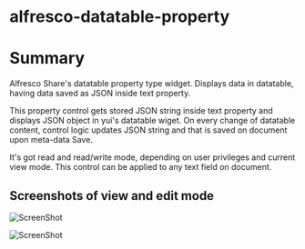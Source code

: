 alfresco-datatable-property
===========================

# Summary

Alfresco Share's datatable property type widget. Displays data in datatable, having data saved as JSON inside text property.

This property control gets stored JSON string inside text property and displays JSON object in yui's datatable wiget. 
On every change of datatable content, control logic updates JSON string and that is saved on document upon meta-data Save.

It's got read and read/write mode, depending on user privileges and current view mode. This control can be applied to any text field on document.


## Screenshots of view and edit mode

![ScreenShot](https://raw.github.com/msvoren/alfresco-datatable-property/master/docs/dtp-view.png)

![ScreenShot](https://raw.github.com/msvoren/alfresco-datatable-property/master/docs/dtp-edit.png)



